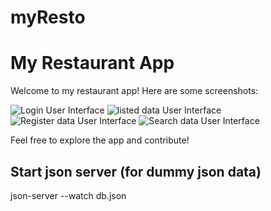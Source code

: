 # myResto

# My Restaurant App

Welcome to my restaurant app! Here are some screenshots:

![Login User Interface](https://github.com/Anshualawa/myResto/blob/main/public/screenshot/login.png)
![listed data User Interface](https://github.com/Anshualawa/myResto/blob/main/public/screenshot/list.png)
![Register data User Interface](https://github.com/Anshualawa/myResto/blob/main/public/screenshot/register.png)
![Search data User Interface](https://github.com/Anshualawa/myResto/blob/main/public/screenshot/search.png)

Feel free to explore the app and contribute!


## Start json server (for dummy json data)
json-server --watch db.json
